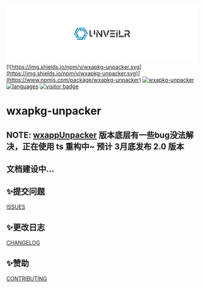 ![logo](./images/logo.svg)
[![https://img.shields.io/npm/v/wxapkg-unpacker.svg](https://img.shields.io/npm/v/wxapkg-unpacker.svg)](https://www.npmjs.com/package/wxapkg-unpacker)
[![wxapkg-unpacker](https://img.shields.io/npm/dt/wxapkg-unpacker.svg)](https://www.npmjs.com/package/wxapkg-unpacker)
[![languages](https://img.shields.io/github/languages/top/r3x5ur/wxapkg-unpacker)](https://github.com/r3x5ur/wxapkg-unpacker)
[![visitor badge](https://visitor-badge.glitch.me/badge?page_id=https://github.com/r3x5ur/wxapkg-unpacker)](https://github.com/r3x5ur/wxapkg-unpacker)
# wxapkg-unpacker
## NOTE: [wxappUnpacker](https://github.com/qwerty472123/wxappUnpacker) 版本底层有一些bug没法解决，正在使用 ts 重构中~ 预计 3月底发布 2.0 版本
## 文档建设中...

## :sparkles:提交问题
[ISSUES](https://github.com/r3x5ur/wxapkg-unpacker/issues)
## :sparkles:更改日志
[CHANGELOG](https://github.com/r3x5ur/wxapkg-unpacker/blob/master/CHANGELOG.md)
## :sparkles:赞助
[CONTRIBUTING](https://github.com/r3x5ur/wxapkg-unpacker/blob/master/CONTRIBUTING.md)

